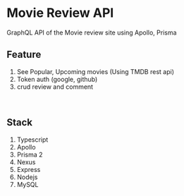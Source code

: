 # Movie Review API

GraphQL API of the Movie review site using Apollo, Prisma

## Feature

1. See Popular, Upcoming movies
   (Using TMDB rest api)
2. Token auth (google, github)
3. crud review and comment

<br />

## Stack

1. Typescript
2. Apollo
3. Prisma 2
4. Nexus
5. Express
6. Nodejs
7. MySQL

